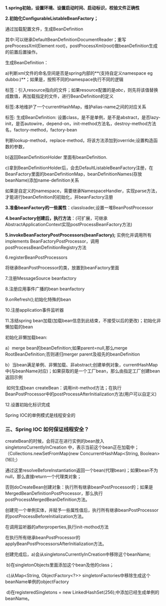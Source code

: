 **1.spring初始，设置环境、设置启动时间、启动标识，校验文件正确性**

**2.初始化ConfigurableListableBeanFactory；**

通过加载配置文件，生成BeanDefinition

其中:可以继承DefaultBeanDefinitionDocumentReader；重写preProcessXml(Element root)，postProcessXml(root)做beanDefinition生成的前置后置操作。

生成BeanDefinition：

a)判断xml文件的命名空间是否是spring内部的**(支持自定义namespace  eg dubbo:)**；如果是，按照不同的namespace执行不同的逻辑

<import>标签：引入resource指向的文件；如果resource配置的是${abc}$，则先将该值替换成数值，再加载指定的文件，进行BeanDefinition的定义

<alias>标签:本地维护了一个currentHashMap，维护alias-name之间的对应关系

<bean>标签:   生成BeanDefinition: 设置class，是不是单例，是不是abstract，是否lazy-init，是否autowire，depend-on，init-method方法名，destroy-method方法名，factory-method，factory-bean

​                        判断lookup-method，replace-method，将该方法添加到override;设置构造函数的参数，

b)返回BeanDefinitionHolder 里面有beanDefinition.

c)拿到BeanDefinitionHolder后，会去DefaultListableBeanFactory注册，在BeanFactory里面的beanDefinitionMap，beanDefinitionNames(存放beanName)添加name-definition关系



如果是自定义的namespace，需要继承NamespaceHandler，实现parse方法，才能进行beanDefinition的初始化，并beanFactory注册



**3.准备beanFactory的一些属性**：classloader,设置一堆BeanPostProcessor

**4.beanFactory创建后，执行方法**：(可扩展，可继承AbstractApplicationContext实现postProcessBeanFactory方法)

**5.invokeBeanFactoryPostProcessors(beanFactory);**   实例化并调用所有implements BeanFactoryPostProcessor，调用postProcessBeanDefinitionRegistry方法



6.registerBeanPostProcessors

将继承BeanPostProcessor的类，放置到beanFactory里面

7.注册MessageSource    beanfactory

8.注册应用事件广播的bean   beanfactory

9.onRefresh();初始化特殊的bean

10.注册application事件监听器

11.冻结spring bean加载(加载bean信息到此结束，不接受以后的更改)；初始化非懒加载的bean

初始化非懒加载bean:

a）merge bean的beanDefinition;如果parent=null,那么merge RootBeanDefinition;否则递归merger parent及祖先的beanDefinition

b）当bean满足单例、非懒加载、非abstract;创建单例对象，currentHashMap中(与beanName对应)；如果获取的是一个工厂bean，那么由指定工厂创建bean返回示例

​    如何生成bean  createBean：调用init-method方法；在执行BeanPostProcessor中的postProcessAfterInitialization方法(用户可以自定义)

12.设置初始化标识完成

Spring IOC的单例模式是线程安全的

### **三、Spring IOC 如何保证线程安全**？

createBean的时候，会将正在进行实例的bean放入singletonsCurrentlyInCreation 中，表示当前这个bean正在加载中；（Collections.newSetFromMap(new ConcurrentHashMap<String, Boolean>(16));）

通过这里resolveBeforeInstantiation返回一个bean(代理bean)；如果bean不为null，那么直接return一个代理类对象；

否则doCreateBean创建对象：执行所有继承beanPostProcessor的；如果是MergedBeanDefinitionPostProcessor，那么执行postProcessMergedBeanDefinition方法。

创建完一个单例实体，并赋予一些属性值后，执行所有继承beanPostProcessor的postProcessBeforeInitialization方法。

 在调用监听器的afterproperties,执行init-mothod方法 

在执行所有继承beanPostProcessor的applyBeanPostProcessorsAfterInitialization方法。

创建完成后，a)会从singletonsCurrentlyInCreation中移除这个beanName;

​                     b)在singletonObjects里面添加这个bean及他的class；

​	             c)从Map<String, ObjectFactory<?>> singletonFactories中移除生成这个beanName单例的objectFactory

​		     d)在registeredSingletons = new LinkedHashSet<String>(256);中添加已经生成单例的beanName。

